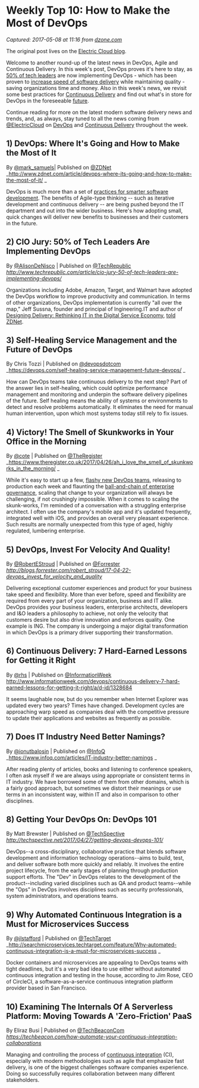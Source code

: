 # Weekly Top 10: How to Make the Most of DevOps

_Captured: 2017-05-08 at 11:16 from [dzone.com](https://dzone.com/articles/weekly-top-10-how-to-make-the-most-of-devops?utm_content=53853030&utm_medium=social&utm_source=twitter)_

The original post lives on the [Electric Cloud blog](http://electric-cloud.com/blog/2017/04/weekly-top-10-make-devops/).

Welcome to another round-up of the latest news in DevOps, Agile and Continuous Delivery. In this week's post, DevOps proves it's here to stay, as[ 50% of tech leaders](http://www.techrepublic.com/article/cio-jury-50-of-tech-leaders-are-implementing-devops/) are now implementing DevOps - which has been proven to [increase speed of software delivery](https://techbeacon.com/devops-delivers-savings-speed-so-focus-strategy) while maintaining quality - saving organizations time and money. Also in this week's news, we revisit some best practices for [Continuous Delivery](http://www.informationweek.com/devops/continuous-delivery-7-hard-earned-lessons-for-getting-it-right/a/d-id/1328684) and find out what's in store for DevOps in the foreseeable [future](http://www.zdnet.com/article/devops-where-its-going-and-how-to-make-the-most-of-it/).

Continue reading for more on the latest modern software delivery news and trends, and, as always, stay tuned to all the news coming from [@ElectricCloud](https://twitter.com/electriccloud) on [DevOps](https://twitter.com/search?q=%23devops&src=tyah) and [Continuous Delivery](https://twitter.com/search?q=%23continuousdelivery%20&src=typd) throughout the week.

## 1) DevOps: Where It's Going and How to Make the Most of It

By [@mark_samuels](https://twitter.com/mark_samuels)| Published on [@ZDNet](https://twitter.com/ZDNet)  
_<http://www.zdnet.com/article/devops-where-its-going-and-how-to-make-the-most-of-it/> _

DevOps is much more than a set of [practices for smarter software development](http://www.techrepublic.com/article/what-is-devops-3-things-you-need-to-know/). The benefits of Agile-type thinking -- such as iterative development and continuous delivery -- are being pushed beyond the IT department and out into the wider business. Here's how adopting small, quick changes will deliver new benefits to businesses and their customers in the future.

## 2) CIO Jury: 50% of Tech Leaders Are Implementing DevOps

By [@AlisonDeNisco](https://twitter.com/AlisonDeNisco) | Published on [@TechRepublic](https://twitter.com/TechRepublic)  
_<http://www.techrepublic.com/article/cio-jury-50-of-tech-leaders-are-implementing-devops/>_

Organizations including Adobe, Amazon, Target, and Walmart have adopted the DevOps workflow to improve productivity and communication. In terms of other organizations, DevOps implementation is currently "all over the map," Jeff Sussna, founder and principal of Ingineering.IT and author of [Designing Delivery: Rethinking IT in the Digital Service Economy](https://www.amazon.com/Designing-Delivery-Rethinking-Digital-Service/dp/1491949880), [told ZDNet](http://www.zdnet.com/article/implementing-devops-5-obstacles-to-overcome/).

## 3) Self-Healing Service Management and the Future of DevOps

By Chris Tozzi | Published on [@devopsdotcom](https://twitter.com/devopsdotcom)  
_<https://devops.com/self-healing-service-management-future-devops/> _

How can DevOps teams take continuous delivery to the next step? Part of the answer lies in self-healing, which could optimize performance management and monitoring and underpin the software delivery pipelines of the future. Self healing means the ability of systems or environments to detect and resolve problems automatically. It eliminates the need for manual human intervention, upon which most systems today still rely to fix issues.

## 4) Victory! The Smell of Skunkworks in Your Office in the Morning

By [@cote](https://twitter.com/cote) | Published on [@TheRegister](https://twitter.com/TheRegister)  
_<https://www.theregister.co.uk/2017/04/26/ah_i_love_the_smell_of_skunkworks_in_the_morning/> _

While it's easy to start up a few, [flashy new DevOps teams](http://www.theregister.co.uk/2016/01/15/devops_people_problem/), releasing to production each week and flaunting the [ball-and-chain of enterprise governance](http://www.theregister.co.uk/2016/05/06/no_escaping_review_boards/), scaling that change to your organization will always be challenging, if not crushingly impossible. When it comes to scaling the skunk-works, I'm reminded of a conversation with a struggling enterprise architect. I often use the company's mobile app and it's updated frequently, integrated well with iOS, and provides an overall very pleasant experience. Such results are normally unexpected from this type of aged, highly regulated, lumbering enterprise.

## 5) DevOps, Invest For Velocity And Quality!

By [@RobertEStroud](https://twitter.com/RobertEStroud) | Published on [@Forrester](https://twitter.com/forrester)  
_<http://blogs.forrester.com/robert_stroud/17-04-22-devops_invest_for_velocity_and_quality>_

Delivering exceptional customer experiences and product for your business take speed and flexibility. More than ever before, speed and flexibility are required from every part of your organization, business and IT alike. DevOps provides your business leaders, enterprise architects, developers and I&O leaders a philosophy to achieve, not only the velocity that customers desire but also drive innovation and enforces quality. One example is ING. The company is undergoing a major digital transformation in which DevOps is a primary driver supporting their transformation.

## 6) Continuous Delivery: 7 Hard-Earned Lessons for Getting it Right

By [@rhs](https://twitter.com/rhs) | Published on [@InformationWeek](https://twitter.com/InformationWeek)  
<http://www.informationweek.com/devops/continuous-delivery-7-hard-earned-lessons-for-getting-it-right/a/d-id/1328684>

It seems laughable now, but do you remember when Internet Explorer was updated every two years? Times have changed. Development cycles are approaching warp speed as companies deal with the competitive pressure to update their applications and websites as frequently as possible.

## 7) Does IT Industry Need Better Namings?

By [@ionutbalosin](https://twitter.com/ionutbalosin) | Published on [@InfoQ](https://twitter.com/InfoQ)  
_<https://www.infoq.com/articles/IT-industry-better-namings> _

After reading plenty of articles, books and listening to conference speakers, I often ask myself if we are always using appropriate or consistent terms in IT industry. We have borrowed some of them from other domains, which is a fairly good approach, but sometimes we distort their meanings or use terms in an inconsistent way, within IT and also in comparison to other disciplines.

## 8) Getting Your DevOps On: DevOps 101

By Matt Brewster | Published on [@TechSpective](https://twitter.com/TechSpective)  
_<http://techspective.net/2017/04/27/getting-devops-devops-101/>_

DevOps--a cross-disciplinary, collaborative practice that blends software development and information technology operations--aims to build, test, and deliver software both more quickly and reliably. It involves the entire project lifecycle, from the early stages of planning through production support efforts. The "Dev" in DevOps relates to the development of the product--including varied disciplines such as QA and product teams--while the "Ops" in DevOps involves disciplines such as security professionals, system administrators, and operations teams.

## 9) Why Automated Continuous Integration is a Must for Microservices Success

By [@jlstafford](https://twitter.com/jlstafford) | Published on [@TechTarget](https://twitter.com/TechTarget)  
_<http://searchmicroservices.techtarget.com/feature/Why-automated-continuous-integration-is-a-must-for-microservices-success> _

Docker containers and microservices are appealing to DevOps teams with tight deadlines, but it's a very bad idea to use either without automated continuous integration and testing in the house, according to Jim Rose, CEO of CircleCI, a software-as-a-service continuous integration platform provider based in San Francisco.

## 10) Examining The Internals Of A Serverless Platform: Moving Towards A 'Zero-Friction' PaaS

By Eliraz Busi | Published on [@TechBeaconCom](https://twitter.com/TechBeaconCom)  
_<https://techbeacon.com/how-automate-your-continuous-integration-collaborations>_

Managing and controlling the process of [continuous integration](https://techbeacon.com/tags/continuous-integration-ci) (CI), especially with modern methodologies such as agile that emphasize fast delivery, is one of the biggest challenges software companies experience. Doing so successfully requires collaboration between many different stakeholders.
